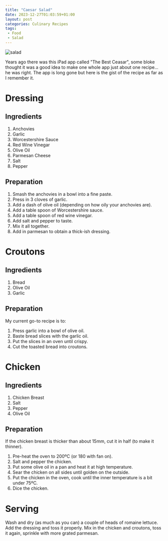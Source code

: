 ```yaml
---
title: "Caesar Salad"
date: 2023-12-27T01:03:59+01:00
layout: post
categories: Culinary Recipes
tags:
 - Food
 - Salad
---
```


![salad]

Years ago there was this iPad app called "The Best Ceasar", some bloke thought it was a good idea to make one whole app just about one recipe... he was right. The app is long gone but here is the gist of the recipe as far as I remember it.



# Dressing

## Ingredients

1. Anchovies
2. Garlic
3. Worcestershire Sauce
4. Red Wine Vinegar
5. Olive Oil
6. Parmesan Cheese
7. Salt
8. Pepper

## Preparation

1. Smash the anchovies in a bowl into a fine paste. 
2. Press in 3 cloves of garlic.
3. Add a dash of olive oil (depending on how oily your anchovies are).
4. Add a table spoon of Worcestershire sauce.
5. Add a table spoon of red wine vinegar.
6. Add salt and pepper to taste.
7. Mix it all together.
8. Add in parmesan to obtain a thick-ish dressing.

# Croutons

## Ingredients

1. Bread
2. Olive Oil
3. Garlic

## Preparation

My current go-to recipe is to:

1. Press garlic into a bowl of olive oil.
2. Baste bread slices with the garlic oil.
3. Put the slices in an oven until crispy.
4. Cut the toasted bread into croutons.

# Chicken

## Ingredients

1. Chicken Breast
2. Salt
3. Pepper
4. Olive Oil

## Preparation

If the chicken breast is thicker than about 15mm, cut it in half (to make it thinner).

1. Pre-heat the oven to 200ºC (or 180 with fan on).
1. Salt and pepper the chicken.
2. Put some olive oil in a pan and heat it at high temperature.
3. Sear the chicken on all sides until golden on the outside.
4. Put the chicken in the oven, cook until the inner temperature is a bit under 75ºC.
5. Dice the chicken.

# Serving

Wash and dry (as much as you can) a couple of heads of romaine lettuce. Add the dressing and toss it properly. Mix in the chicken and croutons, toss it again, sprinkle with more grated parmesan.

[salad]: /images/caesar-salad/caesar-salad@2x.jpg#+right+margin "Photo of a caesar salad serving."








